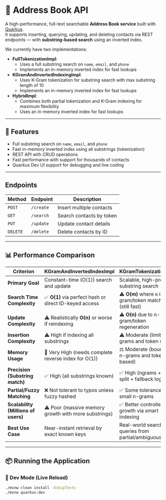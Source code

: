 # 📒 Address Book API

A high-performance, full-text searchable **Address Book service** built with [Quarkus](https://quarkus.io/).  
It supports inserting, querying, updating, and deleting contacts via REST endpoints — with **substring-based search** using an inverted index.

We currently have two implementations:
- **FullTokenizationImpl**:
  - Uses a full substring search on `name`, `email`, and `phone`
  - Implements an in-memory inverted index for fast lookups
- **KGramAndInvertedIndexingImpl**:
  - Uses K-Gram tokenization for substring search with max substring length of 10
  - Implements an in-memory inverted index for fast lookups
- **HybridImpl**:
  - Combines both partial tokenization and K-Gram indexing for maximum flexibility
  - Uses an in-memory inverted index for fast lookups

---

## 🚀 Features

- Full substring search on `name`, `email`, and `phone`
- Fast in-memory inverted index using all substrings (tokenization)
- REST API with CRUD operations
- Fast performance with support for thousands of contacts
- Quarkus Dev UI support for debugging and live coding

---

## Endpoints

| Method   | Endpoint   | Description              |
| -------- |------------| ------------------------ |
| `POST`   | `/create`  | Insert multiple contacts |
| `GET`    | `/search`  | Search contacts by token |
| `PUT`    | `/update`  | Update contact details   |
| `DELETE` | `/delete`  | Delete contacts by ID    |

---

## 📊 Performance Comparison
| **Criterion**                       | **KGramAndInvertedIndexImpl**                           | **KGramTokenizationImpl**                                 |
| ----------------------------------- |---------------------------------------------------------|-----------------------------------------------------------|
| **Primary Goal**                    | Constant-time (O(1)) search and update                  | Scalable, high-precision substring search                 |
| **Search Time Complexity**          | ✅ **O(1)** via perfect hash or direct ID-keyed access   | ⚠ **O(m)** where `m` is n-gram/token matches (still fast) |
| **Update Complexity**               | ⚠ Realistically **O(n)** or worse if reindexing         | ⚠ **O(n)** due to n-gram/token regeneration               |
| **Insertion Complexity**            | ⚠ High if indexing all substrings                       | ⚠ Moderate (limited n-grams and token splits)             |
| **Memory Usage**                    | 🔺 Very High (needs complete reverse index for O(1))    | ⚖ Moderate (bounded n-grams and token-based)              |
| **Precision (Substring match)**     | ✅ High (all substrings known)                           | ✅ High (ngrams + token split + fallback logic)            |
| **Partial/Fuzzy Matching**          | ❌ Not tolerant to typos unless fuzzy hashed             | ✅ Some tolerance via small n-grams                        |
| **Scalability (Millions of users)** | ⚠ Poor (massive memory growth with more substrings)     | ✅ Better controlled growth via smart indexing             |
| **Best Use Case**                   | Near-instant retrieval by exact known keys              | Real-world search queries from partial/ambiguous input    |

---

## 📦 Running the Application
### 🔧 Dev Mode (Live Reload)

```bash
./mvnw clean install -DskipTests
./mvnw quarkus:dev
